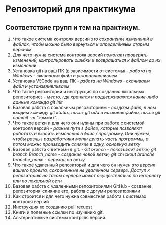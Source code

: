 # Репозиторий для практикума
## Соответствие групп и тем на практикум.

1. Что такое система контроля версий _это сохранение изменений в файлах, чтобы можно было вернуться к определённым старым версиям_
2. Для чего нужна система контроля версий _помогает проверять изменений, контролировать ошибки и возвращаться к файлом до их изменений_
3. Установка git на ваш ПК (в зависимости от системы) - _работа на Windows - скачиваем файл и устанавливливаем_
4. Установка VSCode на ваш ПК - _работа на Windows - скачиваем файл и устанавливливаем_
5. Что такое репозиторий и инструкция по созданию локальных репозиториев - _место, где хранятся и поддерживаются какие-либо данные_ _команда git init_
6. Базовая работа с локальным репозиторием - _создаем файл, в нем вводим команду git status, после git add и название файла, после git commit -m "коммит"._
7. Что такое ветки и для чего они нужны при работе с системой контроля версий - _разные пути в файле, которые позволяют работать и вносить изменения в файл / программу.  Они нужны, чтобы разные разработчики могли делать часть программы, а потом можно производить слияние в одну, основную ветку_
8. Базовая работа с ветками в git. - _Git branch - показывает ветки; git branch Branch_name - создание новой ветки; git checkout branche branche_name - переход на ветку_
9. Что такое удаленный репозиторий и для чего он нужен _это версии вашего проекта, сохраненные на удаленном сервере. Доступ к репозиторию на таком сервере может осуществляться по интернету или по локальной сети_
10. Базовая работа с удаленными репозиториями GitHub - создание репозитория, слияние его, работа с дргуми репозиториями
11. Как строится и для чего нужна совместная работа в системах контроля версий
12. Инструкция по созданию pull request
13. Книги и полезные ссылки по изучению git.
14. Альтернативные системы контроля версий.
